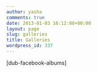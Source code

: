 ```yaml
---
author: yasha
comments: true
date: 2013-01-03 16:12:08+00:00
layout: page
slug: galleries
title: Galleries
wordpress_id: 337
---
```


[dub-facebook-albums]
